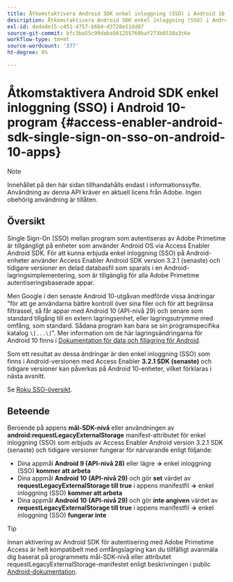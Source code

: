 ```yaml
---
title: Åtkomstaktivera Android SDK enkel inloggning (SSO) i Android 10-program
description: Åtkomstaktivera Android SDK enkel inloggning (SSO) i Android 10-program
exl-id: dedade15-c451-4757-b684-d3728e11dd87
source-git-commit: bfc3ba55c99daba561255760baf273b6538a3c6e
workflow-type: tm+mt
source-wordcount: '377'
ht-degree: 0%

---
```


# Åtkomstaktivera Android SDK enkel inloggning (SSO) i Android 10-program {#access-enabler-android-sdk-single-sign-on-sso-on-android-10-apps}

>[!NOTE]
>
>Innehållet på den här sidan tillhandahålls endast i informationssyfte. Användning av denna API kräver en aktuell licens från Adobe. Ingen obehörig användning är tillåten.

## Översikt

Single Sign-On (SSO) mellan program som autentiseras av Adobe Primetime är tillgängligt på enheter som använder Android OS via Access Enabler Android SDK. För att kunna erbjuda enkel inloggning (SSO) på Android-enheter använder Access Enabler Android SDK version 3.2.1 (senaste) och tidigare versioner en delad databasfil som sparats i en Android-lagringsimplementering, som är tillgänglig för alla Adobe Primetime autentiseringsbaserade appar.

Men Google i den senaste Android 10-utgåvan medförde vissa ändringar &quot;för att ge användarna bättre kontroll över sina filer och för att begränsa filtrassel, så får appar med Android 10 (API-nivå 29) och senare som standard tillgång till en extern lagringsenhet, eller lagringsutrymme med omfång, som standard. Sådana program kan bara se sin programspecifika katalog `\[...\]`&quot;. Mer information om de här lagringsändringarna för Android 10 finns i [Dokumentation för data och fillagring för Android](https://developer.android.com/training/data-storage/files/external-scoped).

Som ett resultat av dessa ändringar är den enkel inloggning (SSO) som finns i Android-versionen med Access Enabler **3.2.1 SDK (senaste)** och tidigare versioner kan påverkas på Android 10-enheter, vilket förklaras i nästa avsnitt.

Se [Roku SSO-översikt](/help/authentication/roku-sso-overview.md).

## Beteende

Beroende på appens **mål-SDK-nivå** eller användningen av **android:requestLegacyExternalStorage** manifest-attributet för enkel inloggning (SSO) som erbjuds av Access Enabler Android version 3.2.1 SDK (senaste) och tidigare versioner fungerar för närvarande enligt följande:

- Dina appmål **Android 9 (API-nivå 28)** eller lägre **-\>** enkel inloggning (SSO) **kommer att arbeta**
- Dina appmål **Android 10** **(API-nivå 29)** och gör **set** värdet av **requestLegacyExternalStorage till true** i appens manifestfil **-\>** enkel inloggning (SSO) **kommer att arbeta**
- Dina appmål **Android 10** **(API-nivå 29)** och gör **inte angiven** värdet av **requestLegacyExternalStorage till true** i appens manifestfil **-\>** enkel inloggning (SSO) **fungerar inte**


>[!TIP]
>
> Innan aktivering av Android SDK för autentisering med Adobe Primetime Access är helt kompatibelt med omfångslagring kan du tillfälligt avanmäla dig baserat på programmets mål-SDK-nivå eller attributet requestLegacyExternalStorage-manifestet enligt beskrivningen i public [Android-dokumentation](https://developer.android.com/training/data-storage/files/external-scoped#opt-out-of-scoped-storage).

